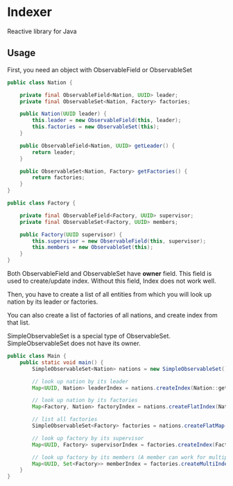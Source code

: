 # Indexer

Reactive library for Java

## Usage

First, you need an object with ObservableField or ObservableSet

```java
public class Nation {

    private final ObservableField<Nation, UUID> leader;
    private final ObservableSet<Nation, Factory> factories;

    public Nation(UUID leader) {
        this.leader = new ObservableField(this, leader);
        this.factories = new ObservableSet(this);
    }

    public ObservableField<Nation, UUID> getLeader() {
        return leader;
    }

    public ObservableSet<Nation, Factory> getFactories() {
        return factories;
    }
}
```

```java
public class Factory {

    private final ObservableField<Factory, UUID> supervisor;
    private final ObservableSet<Factory, UUID> members;

    public Factory(UUID supervisor) {
        this.supervisor = new ObservableField(this, supervisor);
        this.members = new ObservableSet(this);
    }
}
```

Both ObservableField and ObservableSet have **owner** field. This field is used to create/update index. Without this field, Index does not work well.

Then, you have to create a list of all entities from which you will look up nation by its leader or factories.

You can also create a list of factories of all nations, and create index from that list.

SimpleObservableSet is a special type of ObservableSet. SimpleObservableSet does not have its owner.

```java
public class Main {
    public static void main() {
        SimpleObservableSet<Nation> nations = new SimpleObservableSet();

        // look up nation by its leader
        Map<UUID, Nation> leaderIndex = nations.createIndex(Nation::getLeader);

        // look up nation by its factories
        Map<Factory, Nation> factoryIndex = nations.createFlatIndex(Nation::getFactories);

        // list all factories
        SimpleObservableSet<Factory> factories = nations.createFlatMap(Nation::getFactories);

        // look up factory by its supervisor
        Map<UUID, Factory> supervisorIndex = factories.createIndex(Factory::getSupervisor);

        // look up factory by its members (A member can work for multiple factories)
        Map<UUID, Set<Factory>> memberIndex = factories.createMultiIndex(Factory::getMembers);
    }
}
```

